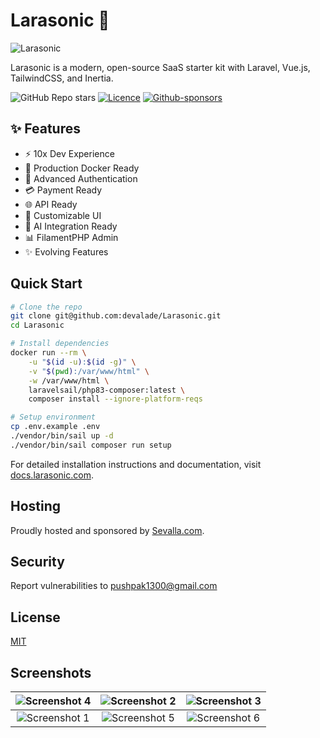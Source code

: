 # Larasonic 🚀

![Larasonic](public/images/og.webp)

Larasonic is a modern, open-source SaaS starter kit with Laravel, Vue.js, TailwindCSS, and Inertia.

![GitHub Repo stars](https://img.shields.io/github/stars/pushpak1300/Larasonic?style=for-the-badge) [![Licence](https://img.shields.io/github/license/Ileriayo/markdown-badges?style=for-the-badge)](./LICENSE.md) [![Github-sponsors](https://img.shields.io/badge/sponsor-30363D?style=for-the-badge&logo=GitHub-Sponsors&logoColor=#EA4AAA)](https://github.com/sponsors/pushpak1300)

## ✨ Features

- ⚡ 10x Dev Experience
- 🐳 Production Docker Ready
- 🔑 Advanced Authentication
- 💳 Payment Ready
- 🌐 API Ready
- 🎨 Customizable UI
- 🧠 AI Integration Ready
- 📊 FilamentPHP Admin
- ✨ Evolving Features

## Quick Start

```bash
# Clone the repo
git clone git@github.com:devalade/Larasonic.git
cd Larasonic

# Install dependencies
docker run --rm \
    -u "$(id -u):$(id -g)" \
    -v "$(pwd):/var/www/html" \
    -w /var/www/html \
    laravelsail/php83-composer:latest \
    composer install --ignore-platform-reqs

# Setup environment
cp .env.example .env
./vendor/bin/sail up -d
./vendor/bin/sail composer run setup
```

For detailed installation instructions and documentation, visit [docs.larasonic.com](https://docs.larasonic.com).

## Hosting

Proudly hosted and sponsored by [Sevalla.com](https://sevalla.com/?ref=larasonic).

## Security

Report vulnerabilities to pushpak1300@gmail.com

## License

[MIT](https://opensource.org/licenses/MIT)

## Screenshots

| ![Screenshot 4](https://github.com/user-attachments/assets/d7c4eaa9-b547-4952-8ade-4b0ae62aee0e) | ![Screenshot 2](https://github.com/user-attachments/assets/b2d5a28c-9b1b-40bb-82f0-fb9fa932165c) | ![Screenshot 3](https://github.com/user-attachments/assets/d8b15834-bcc2-4028-9d73-a0bb9983c6b7) |
| :----------------------------------------------------------------------------------------------: | :----------------------------------------------------------------------------------------------: | :----------------------------------------------------------------------------------------------: |
| ![Screenshot 1](https://github.com/user-attachments/assets/21c34465-a193-4373-9862-0843f11b957c) | ![Screenshot 5](https://github.com/user-attachments/assets/fba2d341-40c3-4244-8b02-82891c42f2d5) | ![Screenshot 6](https://github.com/user-attachments/assets/37ce7a37-121d-41b1-b3e6-09714cb5c884) |
